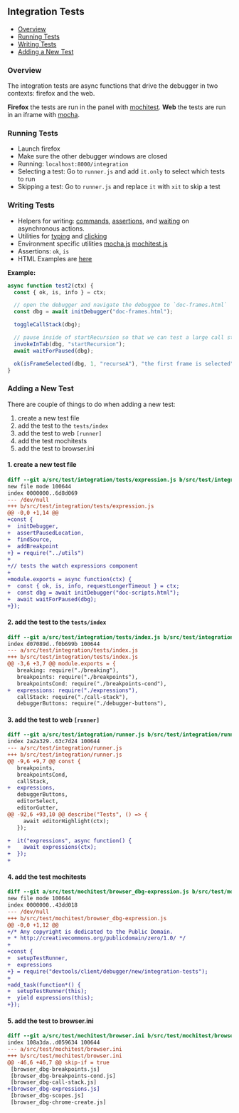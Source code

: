 ## Integration Tests

+ [Overview](#overview)
+ [Running Tests](#running-tests)
+ [Writing Tests](#writing-tests)
+ [Adding a New Test](#adding-a-new-test)

### Overview

The integration tests are async functions that drive the debugger in two contexts: firefox and the web.

**Firefox** the tests are run in the panel with [mochitest].
**Web** the tests are run in an iframe with [mocha].

### Running Tests

* Launch firefox
* Make sure the other debugger windows are closed
* Running: `localhost:8000/integration`
* Selecting a test: Go to `runner.js` and add `it.only` to select which tests to run
* Skipping a test: Go to `runner.js` and replace `it` with `xit` to skip a test

### Writing Tests

* Helpers for writing: [commands], [assertions], and [waiting] on asynchronous actions.
* Utilities for [typing] and [clicking]
* Environment specific utilities [mocha.js] [mochitest.js]
* Assertions: `ok`, `is`
* HTML Examples are [here][examples-dir]


**Example:**

```js
async function test2(ctx) {
  const { ok, is, info } = ctx;

  // open the debugger and navigate the debuggee to `doc-frames.html`
  const dbg = await initDebugger("doc-frames.html");

  toggleCallStack(dbg);

  // pause inside of startRecursion so that we can test a large call stack
  invokeInTab(dbg, "startRecursion");
  await waitForPaused(dbg);

  ok(isFrameSelected(dbg, 1, "recurseA"), "the first frame is selected");
}
```

### Adding a New Test

There are couple of things to do when adding a new test:

1. create a new test file
2. add the test to the `tests/index`
3. add the test to web `[runner]`
4. add the test mochitests
5. add the test to browser.ini


#### 1. create a new test file

```diff
diff --git a/src/test/integration/tests/expression.js b/src/test/integration/tests/expression.js
new file mode 100644
index 0000000..6d8d069
--- /dev/null
+++ b/src/test/integration/tests/expression.js
@@ -0,0 +1,14 @@
+const {
+  initDebugger,
+  assertPausedLocation,
+  findSource,
+  addBreakpoint
+} = require("../utils")
+
+// tests the watch expressions component
+
+module.exports = async function(ctx) {
+  const { ok, is, info, requestLongerTimeout } = ctx;
+  const dbg = await initDebugger("doc-scripts.html");
+  await waitForPaused(dbg);
+});
```

#### 2. add the test to the `tests/index`

```diff
diff --git a/src/test/integration/tests/index.js b/src/test/integration/tests/index.js
index d07089d..f0b699b 100644
--- a/src/test/integration/tests/index.js
+++ b/src/test/integration/tests/index.js
@@ -3,6 +3,7 @@ module.exports = {
   breaking: require("./breaking"),
   breakpoints: require("./breakpoints"),
   breakpointsCond: require("./breakpoints-cond"),
+  expressions: require("./expressions"),
   callStack: require("./call-stack"),
   debuggerButtons: require("./debugger-buttons"),
```

#### 3. add the test to web `[runner]`

```diff
diff --git a/src/test/integration/runner.js b/src/test/integration/runner.js
index 2a2a329..63c7d24 100644
--- a/src/test/integration/runner.js
+++ b/src/test/integration/runner.js
@@ -9,6 +9,7 @@ const {
   breakpoints,
   breakpointsCond,
   callStack,
+  expressions,
   debuggerButtons,
   editorSelect,
   editorGutter,
@@ -92,6 +93,10 @@ describe("Tests", () => {
     await editorHighlight(ctx);
   });

+  it("expressions", async function() {
+    await expressions(ctx);
+  });
+
```

#### 4. add the test mochitests

```diff
diff --git a/src/test/mochitest/browser_dbg-expression.js b/src/test/mochitest/browser_dbg-expression.js
new file mode 100644
index 0000000..43dd018
--- /dev/null
+++ b/src/test/mochitest/browser_dbg-expression.js
@@ -0,0 +1,12 @@
+/* Any copyright is dedicated to the Public Domain.
+ * http://creativecommons.org/publicdomain/zero/1.0/ */
+
+const {
+  setupTestRunner,
+  expressions
+} = require("devtools/client/debugger/new/integration-tests");
+
+add_task(function*() {
+  setupTestRunner(this);
+  yield expressions(this);
+});
```

#### 5. add the test to browser.ini

```diff
diff --git a/src/test/mochitest/browser.ini b/src/test/mochitest/browser.ini
index 108a3da..d059634 100644
--- a/src/test/mochitest/browser.ini
+++ b/src/test/mochitest/browser.ini
@@ -46,6 +46,7 @@ skip-if = true
 [browser_dbg-breakpoints.js]
 [browser_dbg-breakpoints-cond.js]
 [browser_dbg-call-stack.js]
+[browser_dbg-expressions.js]
 [browser_dbg-scopes.js]
 [browser_dbg-chrome-create.js]
```


[commands]: ../src/test/integration/utils/commands.js
[waiting]: ../src/test/integration/utils/wait.js
[assertions]: ../src/test/integration/utils/assert.js
[typing]: ../src/test/integration/utils/type.js
[clicking]: ../src/test/integration/utils/mouse-events.js
[mocha.js]: ../src/test/integration/utils/mocha.js
[mochitest.js]: ../src/test/integration/utils/mochitest.js
[examples-dir]: ../src/test/mochitest/examples
[runner]: ../src/test/integration/runner.js


[mochitest]: https://developer.mozilla.org/en-US/docs/Mozilla/Projects/Mochitest
[mocha]: https://mochajs.org/
